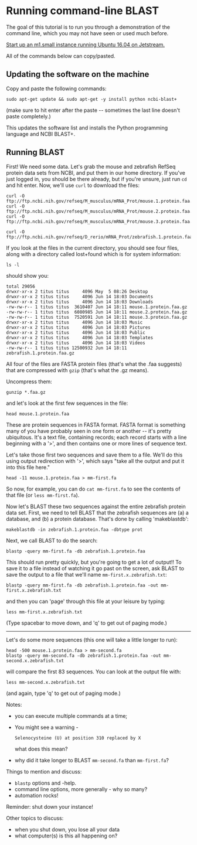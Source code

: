 # Running command-line BLAST

The goal of this tutorial is to run you through a demonstration of the
command line, which you may not have seen or used much before.

[Start up an m1.small instance running Ubuntu 16.04 on Jetstream.](jetstream/boot.html)

All of the commands below can copy/pasted.

## Updating the software on the machine

Copy and paste the following commands:

```
sudo apt-get update && sudo apt-get -y install python ncbi-blast+
```

(make sure to hit enter after the paste -- sometimes the last line doesn't
paste completely.)

This updates the software list and installs the Python programming
language and NCBI BLAST+.

## Running BLAST

First! We need some data.  Let's grab the mouse and zebrafish RefSeq
protein data sets from NCBI, and put them in our home directory. If you've just logged
in, you should be there already, but if you're unsure, just run `cd` and hit enter. Now,
we'll use `curl` to download the files:

```
curl -O ftp://ftp.ncbi.nih.gov/refseq/M_musculus/mRNA_Prot/mouse.1.protein.faa.gz
curl -O ftp://ftp.ncbi.nih.gov/refseq/M_musculus/mRNA_Prot/mouse.2.protein.faa.gz
curl -O ftp://ftp.ncbi.nih.gov/refseq/M_musculus/mRNA_Prot/mouse.3.protein.faa.gz

curl -O ftp://ftp.ncbi.nih.gov/refseq/D_rerio/mRNA_Prot/zebrafish.1.protein.faa.gz
```


If you look at the files in the current directory, you should see four
files, along with a directory called lost+found which is for system
information:

```
ls -l
```

should show you:

```
total 29056
drwxr-xr-x 2 titus titus     4096 May  5 08:26 Desktop
drwxr-xr-x 2 titus titus     4096 Jun 14 18:03 Documents
drwxr-xr-x 2 titus titus     4096 Jun 14 18:03 Downloads
-rw-rw-r-- 1 titus titus  3610407 Jun 14 18:11 mouse.1.protein.faa.gz
-rw-rw-r-- 1 titus titus  6080985 Jun 14 18:11 mouse.2.protein.faa.gz
-rw-rw-r-- 1 titus titus  7520591 Jun 14 18:11 mouse.3.protein.faa.gz
drwxr-xr-x 2 titus titus     4096 Jun 14 18:03 Music
drwxr-xr-x 2 titus titus     4096 Jun 14 18:03 Pictures
drwxr-xr-x 2 titus titus     4096 Jun 14 18:03 Public
drwxr-xr-x 2 titus titus     4096 Jun 14 18:03 Templates
drwxr-xr-x 2 titus titus     4096 Jun 14 18:03 Videos
-rw-rw-r-- 1 titus titus 12500932 Jun 14 18:11 zebrafish.1.protein.faa.gz
```

All four of the files are FASTA protein files (that's what the .faa
suggests) that are compressed with `gzip` (that's what the .gz means).

Uncompress them:

```
gunzip *.faa.gz
```

and let's look at the first few sequences in the file:

```
head mouse.1.protein.faa 
```

These are protein sequences in FASTA format.  FASTA format is something
many of you have probably seen in one form or another -- it's pretty
ubiquitous.  It's a text file, containing records; each record
starts with a line beginning with a '>', and then contains one or more
lines of sequence text.

Let's take those first two sequences and save them to a file.  We'll
do this using output redirection with '>', which says "take
all the output and put it into this file here."


```
head -11 mouse.1.protein.faa > mm-first.fa
```

So now, for example, you can do `cat mm-first.fa` to see the contents of
that file (or `less mm-first.fa`).

Now let's BLAST these two sequences against the entire zebrafish
protein data set. First, we need to tell BLAST that the zebrafish
sequences are (a) a database, and (b) a protein database.  That's done
by calling 'makeblastdb':

```
makeblastdb -in zebrafish.1.protein.faa -dbtype prot
```

Next, we call BLAST to do the search:

```
blastp -query mm-first.fa -db zebrafish.1.protein.faa
```

This should run pretty quickly, but you're going to get a lot of output!!
To save it to a file instead of watching it go past on the screen,
ask BLAST to save the output to a file that we'll name `mm-first.x.zebrafish.txt`:

```
blastp -query mm-first.fa -db zebrafish.1.protein.faa -out mm-first.x.zebrafish.txt
```

and then you can 'page' through this file at your leisure by typing:

```
less mm-first.x.zebrafish.txt
```

(Type spacebar to move down, and 'q' to get out of paging mode.)

-----

Let's do some more sequences (this one will take a little longer to run):

```
head -500 mouse.1.protein.faa > mm-second.fa
blastp -query mm-second.fa -db zebrafish.1.protein.faa -out mm-second.x.zebrafish.txt
```

will compare the first 83 sequences.  You can look at the output file with:

```
less mm-second.x.zebrafish.txt
```

(and again, type 'q' to get out of paging mode.)

Notes:

* you can execute multiple commands at a time;

* You might see a warning -

    `Selenocysteine (U) at position 310 replaced by X`

  what does this mean?

* why did it take longer to BLAST ``mm-second.fa`` than ``mm-first.fa``?

Things to mention and discuss:

* `blastp` options and -help.
* command line options, more generally - why so many?
* automation rocks!

Reminder: shut down your instance!

Other topics to discuss:

* when you shut down, you lose all your data
* what computer(s) is this all happening on?
